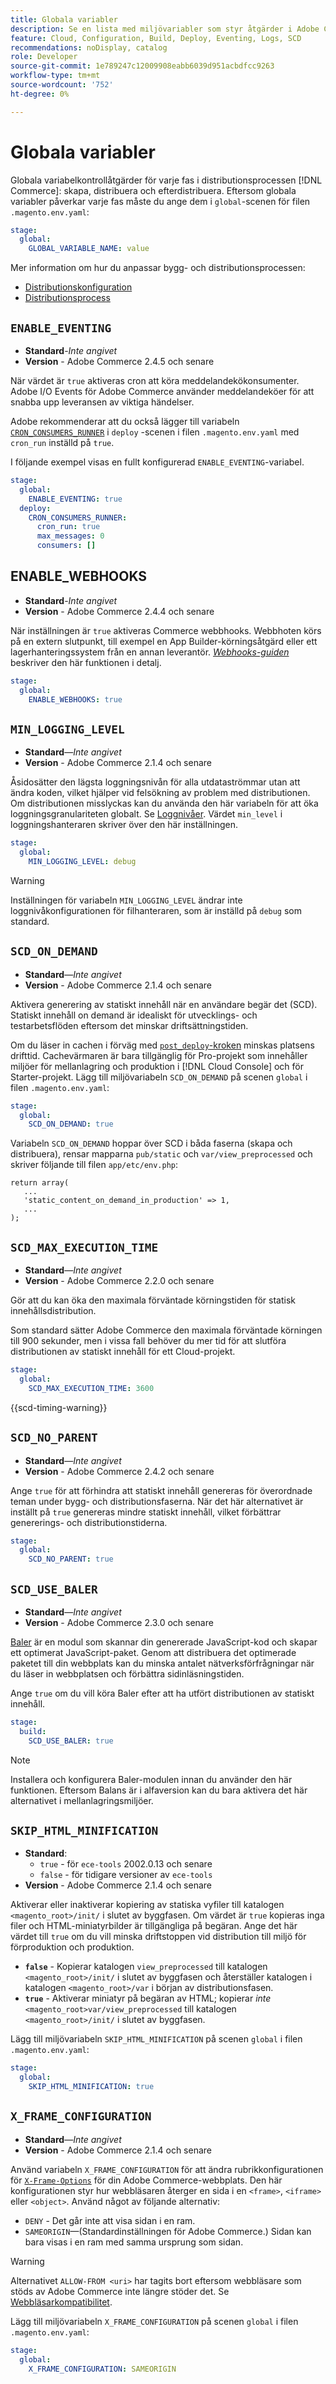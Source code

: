 ```yaml
---
title: Globala variabler
description: Se en lista med miljövariabler som styr åtgärder i Adobe Commerce för driftsättning av molninfrastruktur.
feature: Cloud, Configuration, Build, Deploy, Eventing, Logs, SCD
recommendations: noDisplay, catalog
role: Developer
source-git-commit: 1e789247c12009908eabb6039d951acbdfcc9263
workflow-type: tm+mt
source-wordcount: '752'
ht-degree: 0%

---
```


# Globala variabler

Globala variabelkontrollåtgärder för varje fas i distributionsprocessen [!DNL Commerce]: skapa, distribuera och efterdistribuera. Eftersom globala variabler påverkar varje fas måste du ange dem i `global`-scenen för filen `.magento.env.yaml`:

```yaml
stage:
  global:
    GLOBAL_VARIABLE_NAME: value
```

Mer information om hur du anpassar bygg- och distributionsprocessen:

- [Distributionskonfiguration](configure-env-yaml.md)
- [Distributionsprocess](../deploy/process.md)

## `ENABLE_EVENTING`

- **Standard**-_Inte angivet_
- **Version** - Adobe Commerce 2.4.5 och senare

När värdet är `true` aktiveras cron att köra meddelandekökonsumenter. Adobe I/O Events för Adobe Commerce använder meddelandeköer för att snabba upp leveransen av viktiga händelser.

Adobe rekommenderar att du också lägger till variabeln [`CRON_CONSUMERS_RUNNER`](./variables-deploy.md#cron_consumers_runner) i `deploy` -scenen i filen `.magento.env.yaml` med `cron_run` inställd på `true`.

I följande exempel visas en fullt konfigurerad `ENABLE_EVENTING`-variabel.

```yaml
stage:
  global:
    ENABLE_EVENTING: true
  deploy:
    CRON_CONSUMERS_RUNNER:
      cron_run: true
      max_messages: 0
      consumers: []
```

## ENABLE_WEBHOOKS

- **Standard**-_Inte angivet_
- **Version** - Adobe Commerce 2.4.4 och senare

När inställningen är `true` aktiveras Commerce webbhooks. Webbhoten körs på en extern slutpunkt, till exempel en App Builder-körningsåtgärd eller ett lagerhanteringssystem från en annan leverantör. [_Webhooks-guiden_](https://developer.adobe.com/commerce/extensibility/webhooks) beskriver den här funktionen i detalj.

```yaml
stage:
  global:
    ENABLE_WEBHOOKS: true
```

## `MIN_LOGGING_LEVEL`

- **Standard**—_Inte angivet_
- **Version** - Adobe Commerce 2.1.4 och senare

Åsidosätter den lägsta loggningsnivån för alla utdataströmmar utan att ändra koden, vilket hjälper vid felsökning av problem med distributionen. Om distributionen misslyckas kan du använda den här variabeln för att öka loggningsgranulariteten globalt. Se [Loggnivåer](log-handlers.md#log-levels). Värdet `min_level` i loggningshanteraren skriver över den här inställningen.

```yaml
stage:
  global:
    MIN_LOGGING_LEVEL: debug
```

>[!WARNING]
>
>Inställningen för variabeln `MIN_LOGGING_LEVEL` ändrar inte loggnivåkonfigurationen för filhanteraren, som är inställd på `debug` som standard.

## `SCD_ON_DEMAND`

- **Standard**—_Inte angivet_
- **Version** - Adobe Commerce 2.1.4 och senare

Aktivera generering av statiskt innehåll när en användare begär det (SCD). Statiskt innehåll on demand är idealiskt för utvecklings- och testarbetsflöden eftersom det minskar driftsättningstiden.

Om du läser in cachen i förväg med [`post_deploy`-kroken &#x200B;](../application/hooks-property.md) minskas platsens drifttid. Cachevärmaren är bara tillgänglig för Pro-projekt som innehåller miljöer för mellanlagring och produktion i [!DNL Cloud Console] och för Starter-projekt. Lägg till miljövariabeln `SCD_ON_DEMAND` på scenen `global` i filen `.magento.env.yaml`:

```yaml
stage:
  global:
    SCD_ON_DEMAND: true
```

Variabeln `SCD_ON_DEMAND` hoppar över SCD i båda faserna (skapa och distribuera), rensar mapparna `pub/static` och `var/view_preprocessed` och skriver följande till filen `app/etc/env.php`:

```php?start_inline=1
return array(
   ...
   'static_content_on_demand_in_production' => 1,
   ...
);
```

## `SCD_MAX_EXECUTION_TIME`

- **Standard**—_Inte angivet_
- **Version** - Adobe Commerce 2.2.0 och senare

Gör att du kan öka den maximala förväntade körningstiden för statisk innehållsdistribution.

Som standard sätter Adobe Commerce den maximala förväntade körningen till 900 sekunder, men i vissa fall behöver du mer tid för att slutföra distributionen av statiskt innehåll för ett Cloud-projekt.

```yaml
stage:
  global:
    SCD_MAX_EXECUTION_TIME: 3600
```

{{scd-timing-warning}}

## `SCD_NO_PARENT`

- **Standard**—_Inte angivet_
- **Version** - Adobe Commerce 2.4.2 och senare

Ange `true` för att förhindra att statiskt innehåll genereras för överordnade teman under bygg- och distributionsfaserna. När det här alternativet är inställt på `true` genereras mindre statiskt innehåll, vilket förbättrar genererings- och distributionstiderna.

```yaml
stage:
  global:
    SCD_NO_PARENT: true
```

## `SCD_USE_BALER`

- **Standard**—_Inte angivet_
- **Version** - Adobe Commerce 2.3.0 och senare

[Baler](https://github.com/magento/baler) är en modul som skannar din genererade JavaScript-kod och skapar ett optimerat JavaScript-paket. Genom att distribuera det optimerade paketet till din webbplats kan du minska antalet nätverksförfrågningar när du läser in webbplatsen och förbättra sidinläsningstiden.

Ange `true` om du vill köra Baler efter att ha utfört distributionen av statiskt innehåll.

```yaml
stage:
  build:
    SCD_USE_BALER: true
```

>[!NOTE]
>
>Installera och konfigurera Baler-modulen innan du använder den här funktionen. Eftersom Balans är i alfaversion kan du bara aktivera det här alternativet i mellanlagringsmiljöer.

## `SKIP_HTML_MINIFICATION`

- **Standard**:
   - `true` - för `ece-tools` 2002.0.13 och senare
   - `false` - för tidigare versioner av `ece-tools`
- **Version** - Adobe Commerce 2.1.4 och senare

Aktiverar eller inaktiverar kopiering av statiska vyfiler till katalogen `<magento_root>/init/` i slutet av byggfasen. Om värdet är `true` kopieras inga filer och HTML-miniatyrbilder är tillgängliga på begäran. Ange det här värdet till `true` om du vill minska driftstoppen vid distribution till miljö för förproduktion och produktion.

- **`false`** - Kopierar katalogen `view_preprocessed` till katalogen `<magento_root>/init/` i slutet av byggfasen och återställer katalogen i katalogen `<magento_root>/var` i början av distributionsfasen.
- **`true`** - Aktiverar miniatyr på begäran av HTML; kopierar _inte_ `<magento_root>var/view_preprocessed` till katalogen `<magento_root>/init/` i slutet av byggfasen.

Lägg till miljövariabeln `SKIP_HTML_MINIFICATION` på scenen `global` i filen `.magento.env.yaml`:

```yaml
stage:
  global:
    SKIP_HTML_MINIFICATION: true
```

## `X_FRAME_CONFIGURATION`

- **Standard**—_Inte angivet_
- **Version** - Adobe Commerce 2.1.4 och senare

Använd variabeln `X_FRAME_CONFIGURATION` för att ändra rubrikkonfigurationen för [`X-Frame-Options`](https://experienceleague.adobe.com/docs/commerce-operations/configuration-guide/security/xframe-options.html?lang=sv-SE) för din Adobe Commerce-webbplats. Den här konfigurationen styr hur webbläsaren återger en sida i en `<frame>`, `<iframe>` eller `<object>`. Använd något av följande alternativ:

- `DENY` - Det går inte att visa sidan i en ram.
- `SAMEORIGIN`—(Standardinställningen för Adobe Commerce.) Sidan kan bara visas i en ram med samma ursprung som sidan.

>[!WARNING]
>
>Alternativet `ALLOW-FROM <uri>` har tagits bort eftersom webbläsare som stöds av Adobe Commerce inte längre stöder det. Se [Webbläsarkompatibilitet](https://developer.mozilla.org/en-US/docs/Web/HTTP/Headers/X-Frame-Options#Browser_compatibility).

Lägg till miljövariabeln `X_FRAME_CONFIGURATION` på scenen `global` i filen `.magento.env.yaml`:

```yaml
stage:
  global:
    X_FRAME_CONFIGURATION: SAMEORIGIN
```
